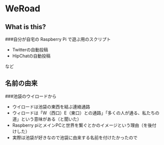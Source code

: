 # WeRoad


## What is this?
###自分が自宅の Raspberry Pi で遊ぶ用のスクリプト
- Twitterの自動投稿
- HipChatの自動投稿

など

## 名前の由来
###池袋のウイロードから
- ウイロードは池袋の東西を結ぶ連絡通路
- ウィロードは「W（西口）E（東口）との通路」「多くの人が通る、私たちの道」という意味がある（と聞いた）
- Raspberry piとメインPCと世界を繋ぐとかのイメージという理由（を後付けした）
- 実際は池袋が好きなので池袋に由来する名前を付けたかったので
